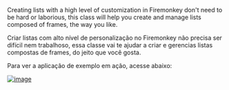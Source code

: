 Creating lists with a high level of customization in Firemonkey don't need to be hard or laborious, this class will help you create and manage lists composed of frames, the way you like.

Criar listas com alto nível de personalização no Firemonkey não precisa ser difícil nem trabalhoso, essa classe vai te ajudar a criar e gerencias listas compostas de frames, do jeito que você gosta.

Para ver a aplicação de exemplo em ação, acesse abaixo:

[![image](https://user-images.githubusercontent.com/73204648/110972454-c74d3600-833a-11eb-9cc5-ac3038277fa8.png)
](https://www.youtube.com/watch?v=xd_Pj6C_qFs "Lista personalizada com frames - TSOList")
